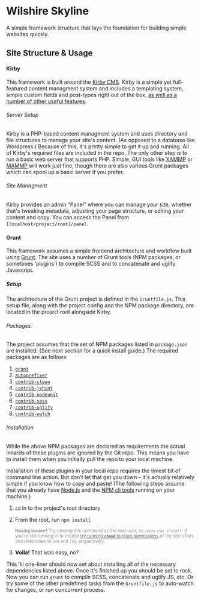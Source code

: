 Wilshire Skyline
===

A simple framework structure that lays the foundation for building simple websites quickly.

## Site Structure & Usage

#### Kirby

This framework is built around the [Kirby CMS](http://getkirby.com). Kirby is a simple yet full-featured content managment system and includes a templating system, simple custom fields and post-types right out of the box, [as well as a number of other useful features](http://getkirby.com/docs/cheatsheet). 

###### Server Setup

Kirby is a PHP-based content managment system and uses directory and file structures to manage your site's content. (As opposed to a database like Wordpress.) Because of this, it's pretty simple to get it up and running. All of Kirby's required files are included in the repo. The only other step is to run a basic web server that supports PHP. Simple, GUI tools like [XAMMP](https://www.apachefriends.org/index.html) or [MAMMP](https://www.mamp.info/en/) will work just fine, though there are also various Grunt packages which can spool up a basic server if you prefer.

###### Site Managment

Kirby provides an admin “Panel” where you can manage your site, whether that's tweaking metadata, adjusting your page structure, or editing your content and copy. You can access the Panel from `[localhost/project/root]/panel`.

#### Grunt

This framework assumes a simple frontend architecture and workflow built using [Grunt](http://gruntjs.com). The site uses a number of Grunt tools  (NPM packages, or sometimes ‘plugins’) to compile SCSS and to concatenate and uglify Javascript.

##### Setup

The architecture of the Grunt project is defined in the `Gruntfile.js`. This setup file, along with the project config and the NPM package directory, are located in the project root alongside Kirby.
 
###### Packages
 
The project assumes that the set of NPM packages listed in `package.json` are installed. (See next section for a quick install guide.) The required packages are as follows:

1. [`grunt`](http://gruntjs.com/getting-started)
2. [`autoprefixer`](https://github.com/nDmitry/grunt-autoprefixer)
3. [`contrib-clean`](https://github.com/gruntjs/grunt-contrib-clean)
4. [`contrib-jshint`](https://github.com/gruntjs/grunt-contrib-jshint)
5. [`contrib-nodeunit`](https://github.com/gruntjs/grunt-contrib-nodeunit)
6. [`contrib-sass`](https://github.com/gruntjs/grunt-contrib-sass)
7. [`contrib-uglify`](https://github.com/gruntjs/grunt-contrib-uglify)
8. [`contrib-watch`](https://github.com/gruntjs/grunt-contrib-watch)

###### Installation

While the above NPM packages are declared as requirements the actual innards of these plugins are ignored by the Git repo. This means you have to install them when you initially pull the repo to your local machine.

Installation of these plugins in your local repo requires the tiniest bit of command line action. But don't let that get you down – it's actually relatively simple if you know how to copy and paste! (The following steps assume that you already have [Node.js](https://nodejs.org/) and the [NPM cli tools](http://gruntjs.com/getting-started#installing-the-cli) running on your machine.)

1. `cd` in to the project's root directory
2. From the root, run `npm install`

   <small style="color:#8E8E8E;">**Having issues?** Try running this command as the root user, so: `sudo npm install`. If you're still running in to trouble [<span style="color:#666;text-decoration:underline;">try running **`chmod`** to reset permissions</span>](http://stackoverflow.com/questions/3740152/how-to-set-chmod-for-a-folder-and-all-of-its-subfolders-and-files-in-linux-ubunt) of the site's files and directories to `644` and `755`, respectively.</small>

3. **Voila!** That was easy, no?

This 'lil one-liner should now set about installing all of the necessary dependencies listed above. Once it's finished up you should be set to rock. Now you can run `grunt` to compile SCSS, concatenate and uglify JS, etc. Or try some of the other predefined tasks from the `Gruntfile.js` to auto-watch for changes, or run concurrent process.